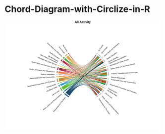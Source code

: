 # Chord-Diagram-with-Circlize-in-R

![plot_allactivity_withlabels](https://github.com/JassLyn1001/Chord-Diagram-with-Circlize-in-R/blob/93b37e98455b5885377fb970513a8dbd56d1b59c/plot_allactivity_withlabels.jpeg)
